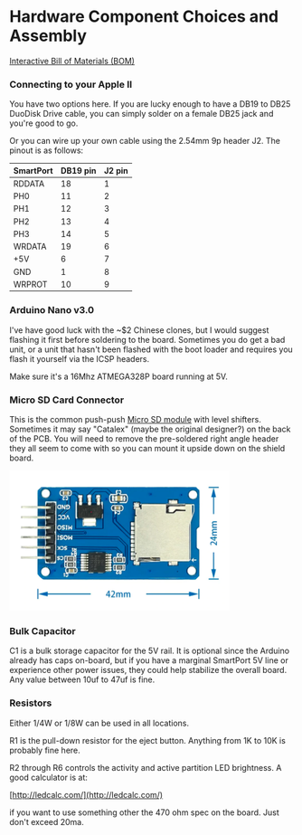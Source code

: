 # Hardware Component Choices and Assembly

[Interactive Bill of Materials (BOM)](ibom.html)

### Connecting to your Apple II

You have two options here.  If you are lucky enough to have a DB19 to DB25 DuoDisk Drive cable, you can simply solder on a female DB25 jack and you're good to go.

Or you can wire up your own cable using the 2.54mm 9p header J2.  The pinout is as follows:

| SmartPort | DB19 pin | J2 pin |
| --------- | -------- | ------ |
| RDDATA    | 18       | 1      |
| PH0       | 11       | 2      |
| PH1       | 12       | 3      |
| PH2       | 13       | 4      |
| PH3       | 14       | 5      |
| WRDATA    | 19       | 6      |
| +5V       | 6        | 7      |
| GND       | 1        | 8      |
| WRPROT    | 10       | 9      |

### Arduino Nano v3.0

I've have good luck with the ~$2 Chinese clones, but I would suggest flashing it first before soldering to the board.  Sometimes you do get a bad unit, or a unit that hasn't been flashed with the boot loader and requires you flash it yourself via the ICSP headers.

Make sure it's a 16Mhz ATMEGA328P board running at 5V.

### Micro SD Card Connector

This is the common push-push [Micro SD module](https://www.aliexpress.com/item/1873549637.html) with level shifters.  Sometimes it may say "Catalex" (maybe the original designer?) on the back of the PCB.  You will need to remove the pre-soldered right angle header they all seem to come with so you can mount it upside down on the shield board.

![image-20210305180028998](micro-sd-front.png)

### Bulk Capacitor

C1 is a bulk storage capacitor for the 5V rail.  It is optional since the Arduino already has caps on-board, but if you have a marginal SmartPort 5V line or experience other power issues, they could help stabilize the overall board.  Any value between 10uf to 47uf is fine.

### Resistors

Either 1/4W or 1/8W can be used in all locations.

R1 is the pull-down resistor for the eject button.  Anything from 1K to 10K is probably fine here.

R2 through R6 controls the activity and active partition LED brightness. A good calculator is at:

[http://ledcalc.com/](http://ledcalc.com/)

if you want to use something other the 470 ohm spec on the board.  Just don't exceed 20ma.



 



